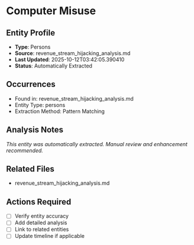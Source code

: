 # Computer Misuse

## Entity Profile
- **Type**: Persons
- **Source**: revenue_stream_hijacking_analysis.md
- **Last Updated**: 2025-10-12T03:42:05.390410
- **Status**: Automatically Extracted

## Occurrences
- Found in: revenue_stream_hijacking_analysis.md
- Entity Type: persons
- Extraction Method: Pattern Matching

## Analysis Notes
*This entity was automatically extracted. Manual review and enhancement recommended.*

## Related Files
- revenue_stream_hijacking_analysis.md

## Actions Required
- [ ] Verify entity accuracy
- [ ] Add detailed analysis
- [ ] Link to related entities
- [ ] Update timeline if applicable
